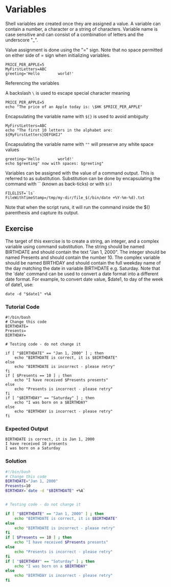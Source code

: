 # Variables

Shell variables are created once they are assigned a value. A variable can contain a number, a character or a string of characters. Variable name is case sensitive and can consist of a combination of letters and the underscore "_".

Value assignment is done using the "=" sign. Note that no space permitted on either side of = sign when initializing variables.

    PRICE_PER_APPLE=5
    MyFirstLetters=ABC
    greeting='Hello        world!'

Referencing the variables

A backslash `\` is used to escape special character meaning

    PRICE_PER_APPLE=5
    echo "The price of an Apple today is: \$HK $PRICE_PER_APPLE"

Encapsulating the variable name with `${}` is used to avoid ambiguity

    MyFirstLetters=ABC
    echo "The first 10 letters in the alphabet are: ${MyFirstLetters}DEFGHIJ"

Encapsulating the variable name with `""` will preserve any white space values

    greeting='Hello        world!'
    echo $greeting" now with spaces: $greeting"

Variables can be assigned with the value of a command output. This is referred to as substitution. Substitution can be done by encapsulating the command with `` (known as back-ticks) or with `$()`

    FILELIST=`ls`
    FileWithTimeStamp=/tmp/my-dir/file_$(/bin/date +%Y-%m-%d).txt

Note that when the script runs, it will run the command inside the $() parenthesis and capture its output.

## Exercise

The target of this exercise is to create a string, an integer, and a complex variable using command substitution. The string should be named BIRTHDATE and should contain the text "Jan 1, 2000". The integer should be named Presents and should contain the number 10. The complex variable should be named BIRTHDAY and should contain the full weekday name of the day matching the date in variable BIRTHDATE e.g. Saturday. Note that the 'date' command can be used to convert a date format into a different date format. For example, to convert date value, $date1, to day of the week of date1, use:

    date -d "$date1" +%A

### Tutorial Code

    #!/bin/bash
    # Change this code
    BIRTHDATE=
    Presents=
    BIRTHDAY=

    # Testing code - do not change it

    if [ "$BIRTHDATE" == "Jan 1, 2000" ] ; then
        echo "BIRTHDATE is correct, it is $BIRTHDATE"
    else
        echo "BIRTHDATE is incorrect - please retry"
    fi
    if [ $Presents == 10 ] ; then
        echo "I have received $Presents presents"
    else
        echo "Presents is incorrect - please retry"
    fi
    if [ "$BIRTHDAY" == "Saturday" ] ; then
        echo "I was born on a $BIRTHDAY"
    else
        echo "BIRTHDAY is incorrect - please retry"
    fi

### Expected Output

    BIRTHDATE is correct, it is Jan 1, 2000
    I have received 10 presents
    I was born on a Saturday

### Solution

```bash
#!/bin/bash
# Change this code
BIRTHDATE="Jan 1, 2000"
Presents=10
BIRTHDAY=`date -d "$BIRTHDATE" +%A`


# Testing code - do not change it

if [ "$BIRTHDATE" == "Jan 1, 2000" ] ; then
    echo "BIRTHDATE is correct, it is $BIRTHDATE"
else
    echo "BIRTHDATE is incorrect - please retry"
fi
if [ $Presents == 10 ] ; then
    echo "I have received $Presents presents"
else
    echo "Presents is incorrect - please retry"
fi
if [ "$BIRTHDAY" == "Saturday" ] ; then
    echo "I was born on a $BIRTHDAY"
else
    echo "BIRTHDAY is incorrect - please retry"
fi
